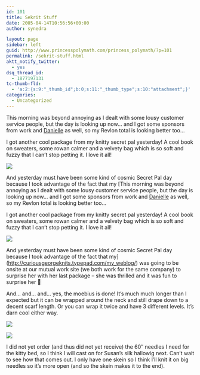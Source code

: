 ```yaml
---
id: 101
title: Sekrit Stuff
date: 2005-04-14T10:56:56+00:00
author: synedra

layout: page
sidebar: left
guid: http://www.princesspolymath.com/princess_polymath/?p=101
permalink: /sekrit-stuff.html
aktt_notify_twitter:
  - yes
dsq_thread_id:
  - 1877197131
tc-thumb-fld:
  - 'a:2:{s:9:"_thumb_id";b:0;s:11:"_thumb_type";s:10:"attachment";}'
categories:
  - Uncategorized
---
```

This morning was beyond annoying as I dealt with some lousy customer service people, but the day is looking up now&#8230; and I got some sponsors from work and [Danielle](http://poeticpurl.blogspot.com/) as well, so my Revlon total is looking better too&#8230;
  
I got another cool package from my knitty secret pal yesterday! A cool book on sweaters, some rowan calmer and a velvety bag which is so soft and fuzzy that I can&#8217;t stop petting it. I love it all!
  
![](http://www.perlgoddess.com/blog/images/knitty_new.jpg)
  
And yesterday must have been some kind of cosmic Secret Pal day because I took advantage of the fact that my [This morning was beyond annoying as I dealt with some lousy customer service people, but the day is looking up now&#8230; and I got some sponsors from work and [Danielle](http://poeticpurl.blogspot.com/) as well, so my Revlon total is looking better too&#8230;
  
I got another cool package from my knitty secret pal yesterday! A cool book on sweaters, some rowan calmer and a velvety bag which is so soft and fuzzy that I can&#8217;t stop petting it. I love it all!
  
![](http://www.perlgoddess.com/blog/images/knitty_new.jpg)
  
And yesterday must have been some kind of cosmic Secret Pal day because I took advantage of the fact that my](http://curiousgeorgeknits.typepad.com/my_weblog/) was going to be onsite at our mutual work site (we both work for the same company) to surprise her with her last package &#8211; she was thrilled and it was fun to surprise her 🙂
  
And&#8230; and&#8230; and&#8230; yes, the moebius is done! It&#8217;s much much longer than I expected but it can be wrapped around the neck and still drape down to a decent scarf length. Or you can wrap it twice and have 3 different levels. It&#8217;s darn cool either way.
  
![](http://www.perlgoddess.com/blog/images/mob_done.jpg)
  
![](http://www.perlgoddess.com/blog/images/mob_close.jpg)
  
I did not yet order (and thus did not yet receive) the 60&#8243; needles I need for the kitty bed, so I think I will cast on for Susan&#8217;s silk hallowig next. Can&#8217;t wait to see how that comes out. I only have one skein so I think I&#8217;ll knit it on big needles so it&#8217;s more open (and so the skein makes it to the end).